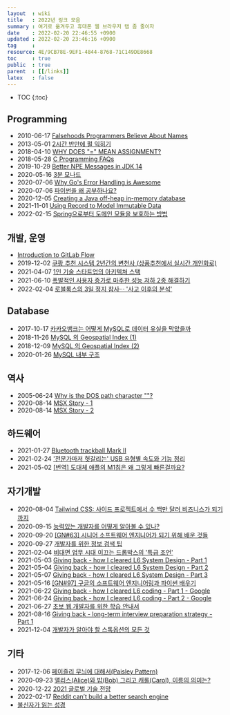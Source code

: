 ```yaml
---
layout  : wiki
title   : 2022년 링크 모음
summary : 여기로 옮겨두고 휴대폰 웹 브라우저 탭 좀 줄이자
date    : 2022-02-20 22:46:55 +0900
updated : 2022-02-20 23:46:16 +0900
tag     : 
resource: 4E/9CB78E-9EF1-4844-8768-71C149DE8668
toc     : true
public  : true
parent  : [[/links]]
latex   : false
---
```

* TOC
{:toc}

## Programming

- 2010-06-17 [Falsehoods Programmers Believe About Names]( https://www.kalzumeus.com/2010/06/17/falsehoods-programmers-believe-about-names/ )
- 2013-05-01 [2시간 반만에 펄 익히기]( https://qntm.org/perl_kr )
- 2018-04-10 [WHY DOES "=" MEAN ASSIGNMENT?]( https://www.hillelwayne.com/equals-as-assignment/ )
- 2018-05-28 [C Programming FAQs]( http://cinsk.github.io//cfaqs/html/cfaqs-ko.html )
- 2019-10-29 [Better NPE Messages in JDK 14]( https://dzone.com/articles/better-npe-messages-in-jdk-14 )
- 2020-05-16 [3분 모나드]( https://overcurried.com/3%EB%B6%84%20%EB%AA%A8%EB%82%98%EB%93%9C/ )
- 2020-07-06 [Why Go's Error Handling is Awesome]( https://rauljordan.com/2020/07/06/why-go-error-handling-is-awesome.html )
- 2020-07-06 [파이썬을 왜 공부하나요?]( https://lazymatlab.tistory.com/75 )
- 2020-12-05 [Creating a Java off-heap in-memory database]( https://blogs.oracle.com/javamagazine/post/creating-a-java-off-heap-in-memory-database )
- 2021-11-01 [Using Record to Model Immutable Data]( https://dev.java/learn/using-record-to-model-immutable-data/ )
- 2022-02-15 [Spring으로부터 도메인 모듈을 보호하는 방법]( https://msolo021015.medium.com/spring%EC%9C%BC%EB%A1%9C%EB%B6%80%ED%84%B0-%EB%8F%84%EB%A9%94%EC%9D%B8-%EB%AA%A8%EB%93%88%EC%9D%84-%EB%B3%B4%ED%98%B8%ED%95%98%EB%8A%94-%EB%B0%A9%EB%B2%95-91ffa157ee77 )

## 개발, 운영

- [Introduction to GitLab Flow]( https://docs.gitlab.com/ee/topics/gitlab_flow.html )
- 2019-12-02 [쿠팡 추천 시스템 2년간의 변천사 (상품추천에서 실시간 개인화로)]( https://tv.naver.com/v/11212875 )
- 2021-04-07 [1인 기술 스타트업의 아키텍쳐 스택]( https://news.hada.io/topic?id=4055 )
- 2021-06-10 [폭발적인 사용자 증가로 마주한 성능 저하 2종 해결하기]( https://medium.com/uniquegood/%ED%8F%AD%EB%B0%9C%EC%A0%81%EC%9D%B8-%EC%82%AC%EC%9A%A9%EC%9E%90-%EC%A6%9D%EA%B0%80%EB%A1%9C-%EB%A7%88%EC%A3%BC%ED%95%9C-%EC%84%B1%EB%8A%A5-%EC%A0%80%ED%95%98-2%EC%A2%85-%ED%95%B4%EA%B2%B0%ED%95%98%EA%B8%B0-f60ba284258e )
- 2022-02-04 [로블록스의 3일 정지 참사··· '사고 이후의 분석']( https://www.ciokorea.com/news/224184 )

## Database

- 2017-10-17 [카카오뱅크는 어떻게 MySQL로 데이터 유실을 막았을까]( https://byline.network/2017/10/17-6/ )
- 2018-11-26 [MySQL 의 Geospatial Index (1)]( https://chang12.github.io/mysql-geospatial-index-1/ )
- 2018-12-09 [MySQL 의 Geospatial Index (2)]( https://chang12.github.io/mysql-geospatial-index-2/ )
- 2020-01-26 [MySQL 내부 구조]( https://brunch.co.kr/@jehovah/21 )

## 역사

- 2005-06-24 [Why is the DOS path character "\"?]( https://web.archive.org/web/20100612035120/http://blogs.msdn.com/b/larryosterman/archive/2005/06/24/432386.aspx )
- 2020-08-14 [MSX Story - 1]( https://m.blog.naver.com/freshman9/222057218416 )
- 2020-08-14 [MSX Story - 2]( https://m.blog.naver.com/freshman9/222057197702 )

## 하드웨어

- 2021-01-27 [Bluetooth trackball Mark II]( https://blog.jfedor.org/2021/01/bluetooth-trackball-mark-ii.html )
- 2021-02-24 ['전문가마저 헛갈리는' USB 유형별 속도와 기능 정리]( https://www.itworld.co.kr/news/184134 )
- 2021-05-02 [[번역] 도대체 애플의 M1칩은 왜 그렇게 빠른걸까요?]( https://m.blog.naver.com/fishnchips775/222333422293 )

## 자기개발

- 2020-08-04 [Tailwind CSS: 사이드 프로젝트에서 수 백만 달러 비즈니스가 되기까지]( https://news.hada.io/topic?id=2583 )
- 2020-09-15 [능력있는 개발자를 어떻게 알아볼 수 있나?]( https://42place.innovationacademy.kr/archives/2461 )
- 2020-09-20 [[GN#63] 시니어 소프트웨어 엔지니어가 되기 위해 배운 것들]( https://news.hada.io/weekly/202038 )
- 2020-09-27 [개발자를 위한 정보 검색 팁]( https://boxnwhis.kr/2020/09/27/ir-for-developers.html )
- 2021-02-04 [비대면 업무 시대 이끄는 드롭박스의 '특급 조언']( https://n.news.naver.com/mnews/article/008/0004539282?sid=104 )
- 2021-05-03 [Giving back - how I cleared L6 System Design - Part 1]( https://www.teamblind.com/post/Giving-back---how-I-cleared-L6-System-Design---Part-1-4yufM3RY )
- 2021-05-04 [Giving back - how I cleared L6 System Design - Part 2]( https://www.teamblind.com/post/rBrt5bV8 )
- 2021-05-07 [Giving back - how I cleared L6 System Design - Part 3]( https://www.teamblind.com/post/qubF6fS2 )
- 2021-05-16 [[GN#97] 구글의 소프트웨어 엔지니어링과 파이썬 배우기]( https://news.hada.io/weekly/202120 )
- 2021-06-22 [Giving back - how I cleared L6 coding - Part 1 - Google]( https://www.teamblind.com/post/ikvVrRXa )
- 2021-06-24 [Giving back - how I cleared L6 coding - Part 2 - Google]( https://www.teamblind.com/post/zfa20cCc )
- 2021-06-27 [초보 웹 개발자를 위한 학습 안내서]( https://subicura.com/2021/06/27/study-guide.html )
- 2021-08-16 [Giving back - long-term interview preparation strategy - Part 1]( https://www.teamblind.com/post/YA2RKEqY )
- 2021-12-04 [개발자가 알아야 할 스톡옵션의 모든 것]( https://evan-moon.github.io/2021/12/04/what-is-stock-options/ )

## 기타

- 2017-12-06 [페이즐리 무늬에 대해서(Paisley Pattern)]( https://renopark.tistory.com/1195 )
- 2020-09-23 [앨리스(Alice)와 밥(Bob) 그리고 캐롤(Carol), 이름의 의미는?]( https://www.hahwul.com/2020/09/23/alice-bob-carol/ )
- 2020-12-22 [2021 글로벌 기술 전망]( https://www.redhat.com/ko/resources/2021-global-tech-outlook-detail )
- 2022-02-17 [Reddit can’t build a better search engine]( https://ruky.me/2022/02/17/reddit-can-build-a-better-search-engine/ )
- [불신자가 읽는 성경]( https://godnull.com/ )

